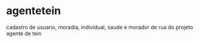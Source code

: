 # agentetein
cadastro de usuario, moradia, individual, saude e morador de rua do projeto agente de tein
